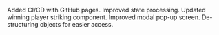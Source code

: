 Added CI/CD with GitHub pages. 
Improved state processing.
Updated winning player striking component.
Improved modal pop-up screen.
De-structuring objects for easier access.

